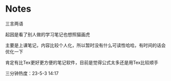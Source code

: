 # Notes
三言两语

起因是看了别人做的学习笔记也想照猫画虎

主要是上课笔记，内容比较个人化，所以暂时没有什么可读性哈哈，有时间的话会优化一下

肯定有比Tex更好更方便的笔记软件，目前是觉得公式太多还是用Tex比较顺手

三分钟热度：23-5-3 14:17

